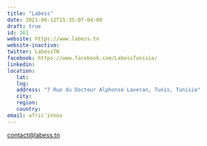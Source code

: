 ```yaml
---
title: "Labess"
date: 2021-06-12T15:35:07-04:00
draft: true
id: 161
website: https://www.labess.tn
website-inactive: 
twitter: LabessTN
facebook: https://www.facebook.com/LabessTunisie/
linkedin: 
location: 
   lat: 
   lng: 
   address: "7 Rue du Docteur Alphonse Laveran, Tunis, Tunisie"
   city: 
   region: 
   country: 
email: afric'innov
---
```

contact@labess.tn
